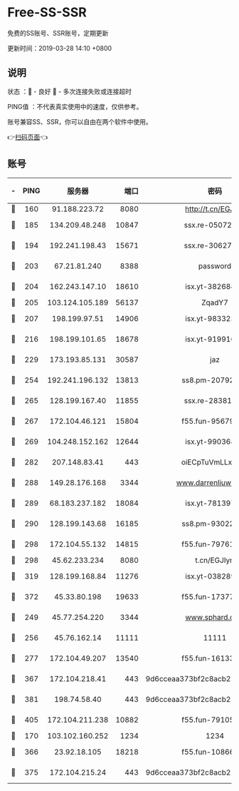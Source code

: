 # Free-SS-SSR

免费的SS账号、SSR账号，定期更新

更新时间：2019-03-28 14:10 +0800

## 说明

状态     ：🙂 - 良好 🙁 - 多次连接失败或连接超时

PING值   ：不代表真实使用中的速度，仅供参考。

账号兼容SS、SSR，你可以自由在两个软件中使用。

👉[扫码页面](https://liesauer.github.io/Free-SS-SSR/)👈

## 账号

|-|PING|服务器|端口|密码|加密方式|区域|
|:----:|:----:|:-----:|-----:|:----:|:----:|:----:|
|🙂|160|91.188.223.72|8080|http://t.cn/EGJIyrl|rc4-md5|RU|
|🙂|185|134.209.48.248|10847|ssx.re-05072689|aes-256-cfb|US|
|🙂|194|192.241.198.43|15671|ssx.re-30627784|aes-256-cfb|US|
|🙂|203|67.21.81.240|8388|password|aes-256-cfb|US|
|🙂|204|162.243.147.10|18610|isx.yt-38268471|aes-256-cfb|US|
|🙂|205|103.124.105.189|56137|ZqadY7|chacha20|US|
|🙂|207|198.199.97.51|14906|isx.yt-98332300|aes-256-cfb|US|
|🙂|216|198.199.101.65|18678|isx.yt-91991636|aes-256-cfb|US|
|🙂|229|173.193.85.131|30587|jaz|aes-256-cfb|US|
|🙂|254|192.241.196.132|13813|ss8.pm-20792898|aes-256-cfb|US|
|🙂|265|128.199.167.40|11855|ssx.re-28381308|aes-256-cfb|SG|
|🙂|267|172.104.46.121|15804|f55.fun-95679008|aes-256-cfb|SG|
|🙂|269|104.248.152.162|12644|isx.yt-99036844|aes-256-cfb|SG|
|🙂|282|207.148.83.41|443|oiECpTuVmLLxk4Ts|aes-256-cfb|AU|
|🙂|288|149.28.176.168|3344|www.darrenliuwei.com|aes-256-cfb|AU|
|🙂|289|68.183.237.182|18084|isx.yt-78139747|aes-256-cfb|SG|
|🙂|290|128.199.143.68|16185|ss8.pm-93022254|aes-256-cfb|SG|
|🙂|298|172.104.55.132|14815|f55.fun-79761040|aes-256-cfb|SG|
|🙂|298|45.62.233.234|8080|t.cn/EGJIyrl|rc4-md5|CA|
|🙂|319|128.199.168.84|11276|isx.yt-03828931|aes-256-cfb|SG|
|🙂|372|45.33.80.198|19633|f55.fun-17377809|aes-256-cfb|US|
|🙂|249|45.77.254.220|3344|www.sphard.com|aes-256-cfb|SG|
|🙂|256|45.76.162.14|11111|11111|aes-256-cfb|SG|
|🙂|277|172.104.49.207|13540|f55.fun-16133449|aes-256-cfb|SG|
|🙂|367|172.104.218.41|443|9d6cceaa373bf2c8acb22e60b6a58be6|aes-256-cfb|US|
|🙂|381|198.74.58.40|443|9d6cceaa373bf2c8acb22e60b6a58be6|aes-256-cfb|US|
|🙂|405|172.104.211.238|10882|f55.fun-79105579|aes-256-cfb|US|
|🙁|170|103.102.160.252|1234|1234|rc4-md5|JP|
|🙁|366|23.92.18.105|18218|f55.fun-10866563|aes-256-cfb|US|
|🙁|375|172.104.215.24|443|9d6cceaa373bf2c8acb22e60b6a58be6|aes-256-cfb|US|
